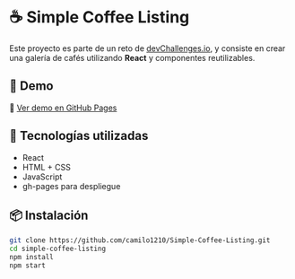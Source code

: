 # ☕ Simple Coffee Listing

Este proyecto es parte de un reto de [devChallenges.io](https://www.devchallenges.io/), y consiste en crear una galería de cafés utilizando **React** y componentes reutilizables.

## 🚀 Demo

🔗 [Ver demo en GitHub Pages](https://camilo1210.github.io/Simple-Coffee-Listing/)

## 🧩 Tecnologías utilizadas

- React
- HTML + CSS
- JavaScript
- gh-pages para despliegue

## 📦 Instalación

```bash
git clone https://github.com/camilo1210/Simple-Coffee-Listing.git
cd simple-coffee-listing
npm install
npm start
